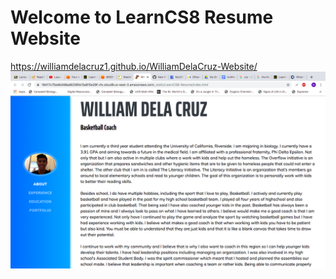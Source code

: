 
# Welcome to LearnCS8 Resume Website
 https://williamdelacruz1.github.io/WilliamDelaCruz-Website/
![Resume](img/ScreenShot.png)

